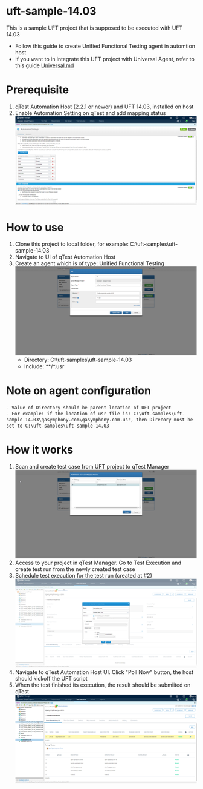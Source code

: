 # uft-sample-14.03
This is a sample UFT project that is supposed to be executed with UFT 14.03
- Follow this guide to create Unified Functional Testing agent in automtion host
- If you want to in integrate this UFT project with Universal Agent, refer to this guide [Universal.md](./Universal.md)

# Prerequisite
1. qTest Automation Host (2.2.1 or newer) and UFT 14.03, installed on host
2. Enable Automation Setting on qTest and add mapping status ![enable_automation_map_status.png](/images/enable_automation_map_status.png)

# How to use
1. Clone this project to local folder, for example: C:\uft-samples\uft-sample-14.03
2. Navigate to UI of qTest Automation Host
3. Create an agent which is of type: Unified Functional Testing ![uft-agent.png](/images/uft-agent.png)
    - Directory: C:\uft-samples\uft-sample-14.03
    - Include: **/*.usr

# Note on agent configuration
    - Value of Directory should be parent location of UFT project
    - For example: if the location of usr file is: C:\uft-samples\uft-sample-14.03\qasymphony.com\qasymphony.com.usr, then Direcory must be set to C:\uft-samples\uft-sample-14.03
        
# How it works
1. Scan and create test case from UFT project to qTest Manager ![scan_create_test_case.png](/images/scan_create_test_case.png)
2. Access to your project in qTest Manager. Go to Test Execution and create test run from the newly created test case
3. Schedule test execution for the test run (created at #2) ![schedule_test-run.png](/images/schedule_test-run.png)
4. Navigate to qTest Automation Host UI. Click "Poll Now" button, the host should kickoff the UFT script
5. When the test finished its execution, the result should be submiited on qTest ![result-on-qTest.png](/images/result-on-qTest.png)

